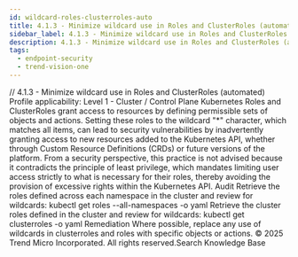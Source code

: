 ```yaml
---
id: wildcard-roles-clusterroles-auto
title: 4.1.3 - Minimize wildcard use in Roles and ClusterRoles (automated)
sidebar_label: 4.1.3 - Minimize wildcard use in Roles and ClusterRoles (automated)
description: 4.1.3 - Minimize wildcard use in Roles and ClusterRoles (automated)
tags:
  - endpoint-security
  - trend-vision-one
---
```


/*<![CDATA[*/ $('#title').html($('meta[name=map-description]').attr('content')); /*]]>*/ 4.1.3 - Minimize wildcard use in Roles and ClusterRoles (automated) Profile applicability: Level 1 - Cluster / Control Plane Kubernetes Roles and ClusterRoles grant access to resources by defining permissible sets of objects and actions. Setting these roles to the wildcard "*" character, which matches all items, can lead to security vulnerabilities by inadvertently granting access to new resources added to the Kubernetes API, whether through Custom Resource Definitions (CRDs) or future versions of the platform. From a security perspective, this practice is not advised because it contradicts the principle of least privilege, which mandates limiting user access strictly to what is necessary for their roles, thereby avoiding the provision of excessive rights within the Kubernetes API. Audit Retrieve the roles defined across each namespace in the cluster and review for wildcards: kubectl get roles --all-namespaces -o yaml Retrieve the cluster roles defined in the cluster and review for wildcards: kubectl get clusterroles -o yaml Remediation Where possible, replace any use of wildcards in clusterroles and roles with specific objects or actions. © 2025 Trend Micro Incorporated. All rights reserved.Search Knowledge Base